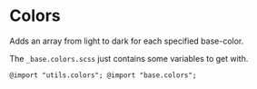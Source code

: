 # Colors

Adds an array from light to dark for each specified base-color.

The `_base.colors.scss` just contains some variables to get with.

`
@import "utils.colors";
@import "base.colors";
`